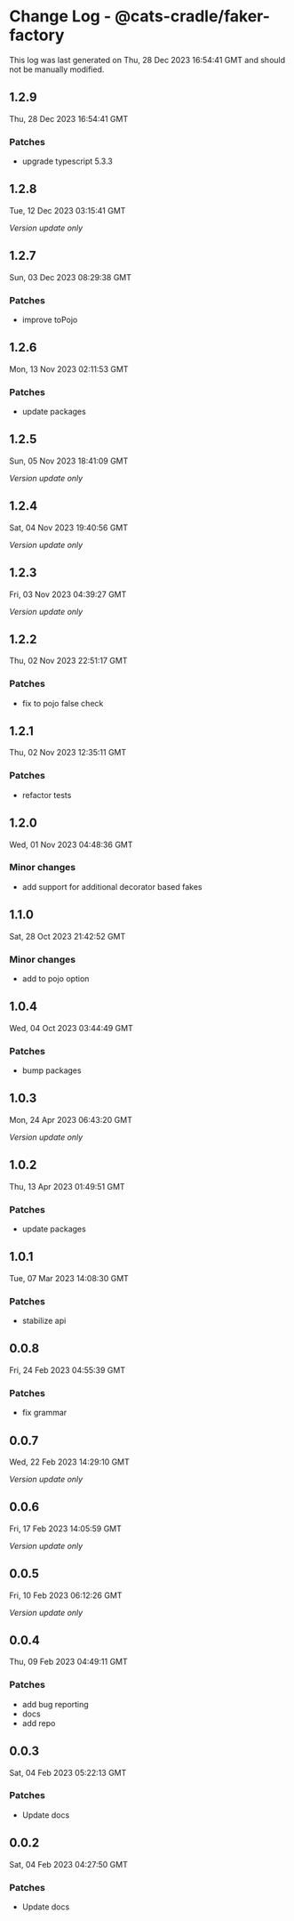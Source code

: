 # Change Log - @cats-cradle/faker-factory

This log was last generated on Thu, 28 Dec 2023 16:54:41 GMT and should not be manually modified.

## 1.2.9
Thu, 28 Dec 2023 16:54:41 GMT

### Patches

- upgrade typescript 5.3.3

## 1.2.8
Tue, 12 Dec 2023 03:15:41 GMT

_Version update only_

## 1.2.7
Sun, 03 Dec 2023 08:29:38 GMT

### Patches

- improve toPojo

## 1.2.6
Mon, 13 Nov 2023 02:11:53 GMT

### Patches

- update packages

## 1.2.5
Sun, 05 Nov 2023 18:41:09 GMT

_Version update only_

## 1.2.4
Sat, 04 Nov 2023 19:40:56 GMT

_Version update only_

## 1.2.3
Fri, 03 Nov 2023 04:39:27 GMT

_Version update only_

## 1.2.2
Thu, 02 Nov 2023 22:51:17 GMT

### Patches

- fix to pojo false check

## 1.2.1
Thu, 02 Nov 2023 12:35:11 GMT

### Patches

- refactor tests

## 1.2.0
Wed, 01 Nov 2023 04:48:36 GMT

### Minor changes

- add support for additional decorator based fakes

## 1.1.0
Sat, 28 Oct 2023 21:42:52 GMT

### Minor changes

- add to pojo option

## 1.0.4
Wed, 04 Oct 2023 03:44:49 GMT

### Patches

- bump packages

## 1.0.3
Mon, 24 Apr 2023 06:43:20 GMT

_Version update only_

## 1.0.2
Thu, 13 Apr 2023 01:49:51 GMT

### Patches

- update packages

## 1.0.1
Tue, 07 Mar 2023 14:08:30 GMT

### Patches

- stabilize api

## 0.0.8
Fri, 24 Feb 2023 04:55:39 GMT

### Patches

- fix grammar

## 0.0.7
Wed, 22 Feb 2023 14:29:10 GMT

_Version update only_

## 0.0.6
Fri, 17 Feb 2023 14:05:59 GMT

_Version update only_

## 0.0.5
Fri, 10 Feb 2023 06:12:26 GMT

_Version update only_

## 0.0.4
Thu, 09 Feb 2023 04:49:11 GMT

### Patches

- add bug reporting
- docs
- add repo

## 0.0.3
Sat, 04 Feb 2023 05:22:13 GMT

### Patches

- Update docs

## 0.0.2
Sat, 04 Feb 2023 04:27:50 GMT

### Patches

- Update docs

